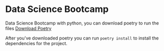 # Data Science Bootcamp

Data Science Bootcamp with python, you can download poetry to run the files [Download Poetry](https://python-poetry.org/docs/)

After you've downloaded poetry you can run `poetry install` to install the dependencies for the project.